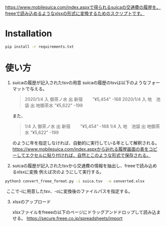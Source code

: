 https://www.mobilesuica.com/index.aspxで得られるsuicaの交通費の履歴を、freeeで読み込めるようなxlsxの形式に変換するためのスクリプトです。

# Installation

```bash
pip install -r requirements.txt
```

# 使い方

1. suicaの履歴が記入されたtsvの用意
   suicaの履歴のtsvは以下のようなフォーマットで与える。

   > 2020/1/4	入	御茶ノ水	出	新宿　　	"¥5,454"	-168
   > 2020/1/4	入	地　池袋	出	地御茶水	"¥5,622"	-199

   また、

   > 1/4	入	御茶ノ水	出	新宿　　	"¥5,454"	-168
   > 1/4	入	地　池袋	出	地御茶水	"¥5,622"	-199

   のように年を指定しなければ、自動的に実行している年として解釈される。
   https://www.mobilesuica.com/index.aspxから辿れる履歴画面の表をコピーしてエクセルに貼り付ければ、自然とこのような形式で保存される。

   

2. suicaの履歴が記入されたtsvから交通費の情報を抽出し、freeeで読み込めるxlsxに変換
   例えば次のようにして実行する。

```bash
python3 convert_freee_format.py -i suica.tsv  -o converted.xlsx
```

​	ここで-iに用意したtsv、-oに変換後のファイルパスを指定する。

3. xlsxのアップロード

   xlsxファイルをfreeeの以下のページにドラッグアンドドロップして読み込ませる。
   https://secure.freee.co.jp/spreadsheets/import